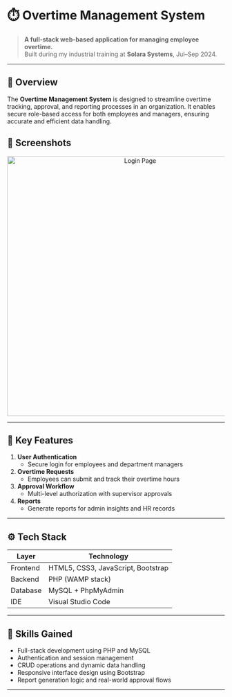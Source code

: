 # ⏱️ Overtime Management System

> **A full-stack web-based application for managing employee overtime.**  
> Built during my industrial training at **Solara Systems**, Jul–Sep 2024.

---

## 📖 Overview

The **Overtime Management System** is designed to streamline overtime tracking, approval, and reporting processes in an organization. It enables secure role-based access for both employees and managers, ensuring accurate and efficient data handling.

## 📸 Screenshots

<p align="center">
  <img src="screenshots/otlanding.jpg" alt="Login Page" width="600">
</p>

---

## 🔑 Key Features

1. **User Authentication**
   - Secure login for employees and department managers
2. **Overtime Requests**
   - Employees can submit and track their overtime hours
3. **Approval Workflow**
   - Multi-level authorization with supervisor approvals
4. **Reports**
   - Generate reports for admin insights and HR records

---

## ⚙️ Tech Stack

| Layer       | Technology                 |
|-------------|----------------------------|
| Frontend    | HTML5, CSS3, JavaScript, Bootstrap |
| Backend     | PHP (WAMP stack)           |
| Database    | MySQL + PhpMyAdmin         |
| IDE         | Visual Studio Code         |

---

## 🧠 Skills Gained

- Full-stack development using PHP and MySQL
- Authentication and session management
- CRUD operations and dynamic data handling
- Responsive interface design using Bootstrap
- Report generation logic and real-world approval flows

---
